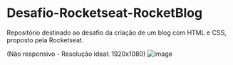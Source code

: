 # Desafio-Rocketseat-RocketBlog
Repositório destinado ao desafio da criação de um blog com HTML e CSS, proposto pela Rocketseat. 

(Não responsivo - Resolução ideal: 1920x1080)
![image](https://user-images.githubusercontent.com/90939916/173191388-810230f3-d84c-4874-8112-033aea347a30.png)

